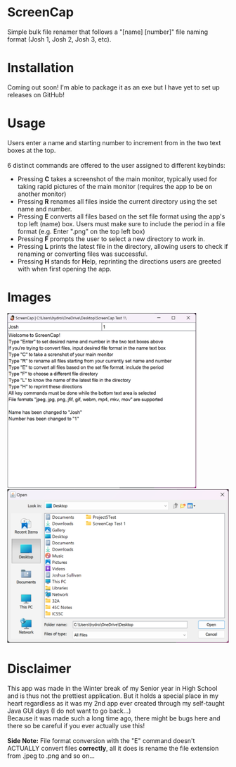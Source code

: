 # ScreenCap
Simple bulk file renamer that follows a "[name] [number]" file naming format (Josh 1, Josh 2, Josh 3, etc). 

# Installation
Coming out soon! I'm able to package it as an exe but I have yet to set up releases on GitHub!

# Usage
Users enter a name and starting number to increment from in the two text boxes at the top.\
\
6 distinct commands are offered to the user assigned to different keybinds:
- Pressing **C** takes a screenshot of the main monitor, typically used for taking rapid pictures of the main monitor (requires the app to be on another monitor)
- Pressing **R** renames all files inside the current directory using the set name and number.
- Pressing **E** converts all files based on the set file format using the app's top left (name) box. Users must make sure to include the period in a file format (e.g. Enter ".png" on the top left box)
- Pressing **F** prompts the user to select a new directory to work in.
- Pressing **L** prints the latest file in the directory, allowing users to check if renaming or converting files was successful.
- Pressing **H** stands for **H**elp, reprinting the directions users are greeted with when first opening the app.

# Images
<div style="margin: auto">
<img src="src/prev2.png" alt="preview image 2" width="430"/>
<img src="src/prev1.png" alt="preview image 1" width="575"/>
</div>

# Disclaimer
This app was made in the Winter break of my Senior year in High School and is thus not the prettiest application. But it holds a special place in my heart regardless as it was my 2nd app ever created through my self-taught Java GUI days (I do not want to go back...)\
Because it was made such a long time ago, there might be bugs here and there so be careful if you ever actually use this!\
\
**Side Note:** File format conversion with the "E" command doesn't ACTUALLY convert files **correctly**, all it does is rename the file extension from .jpeg to .png and so on...
